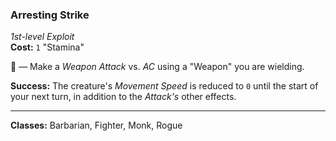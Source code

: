### Arresting Strike
*1st-level Exploit*  
**Cost:** `1` "Stamina"  

🔷 — Make a *Weapon Attack* vs. *AC* using a "Weapon" you are wielding.

**Success:** The creature's *Movement Speed* is reduced to `0` until the start of your next turn, in addition to the *Attack's* other effects.

---

**Classes:** Barbarian, Fighter, Monk, Rogue
